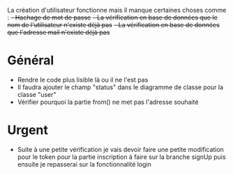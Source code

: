 La création d'utilisateur fonctionne mais il manque certaines choses comme :
~~- Hachage de mot de passe~~
~~- La vérification en base de données que le nom de l'utilisateur n'existe déjà pas~~
~~- La vérification en base de données que l'adresse mail n'existe déjà pas~~


# Général 
- Rendre le code plus lisible là ou il ne l'est pas
- Il faudra ajouter le champ "status" dans le diagramme de classe pour la classe "user"
- Vérifier pourquoi la partie from() ne met pas l'adresse souhaité


# Urgent

- Suite à une petite vérification je vais devoir faire une petite modification pour le token pour la partie inscription à faire sur la branche signUp puis ensuite je repasserai sur la fonctionnalité login

